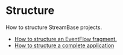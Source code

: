 # Structure

How to structure StreamBase projects.

* [How to structure an EventFlow fragment.](eventflow)
* [How to structure a complete application](application)
